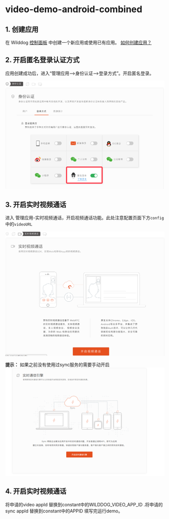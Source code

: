 # video-demo-android-combined

## 1. 创建应用

在 Wilddog [控制面板](https://www.wilddog.com/dashboard/) 中创建一个新应用或使用已有应用。 [如何创建应用？](https://docs.wilddog.com/console/creat.html)

## 2. 开启匿名登录认证方式

应用创建成功后，进入“管理应用-->身份认证-->登录方式”。开启匿名登录。

![](https://github.com/WildDogTeam/video-demo-android-conference/raw/master/images/openanonymous.png)

## 3. 开启实时视频通话

进入 管理应用-实时视频通话，开启视频通话功能。此处注意配置页面下方`config`中的`videoURL`

![](https://github.com/WildDogTeam/video-demo-android-conference/raw/master/images/video_quickstart_openVideo.png)

**提示：**
如果之前没有使用过sync服务的需要手动开启
![](https://github.com/WildDogTeam/video-demo-android-conference/raw/master/images/opensync.png)

## 4. 开启实时视频通话

将申请的video appId 替换到constant中的WILDDOG_VIDEO_APP_ID .将申请的sync appId 替换到constant中的APPID
填写完运行demo。
